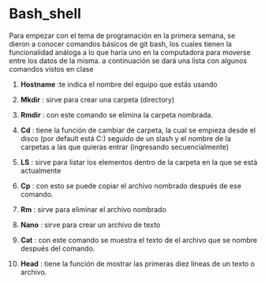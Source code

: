 # Bash_shell


Para empezar con el tema de programación en la primera semana, 
se dieron a conocer comandos básicos de git bash, los cuales tienen la funcionalidad análoga a lo que haría 
uno en la computadora para moverse entre los datos de la misma. a continuación se dará una lista con algunos
comandos vistos en clase


1. **Hostname** :te indica el nombre del equipo que estás usando

2. **Mkdir**  : sirve para crear una carpeta (directory)

3. **Rmdir** : con este comando se elimina la carpeta nombrada.

4. **Cd** : tiene la función de cambiar de carpeta, la cual se empieza desde el disco (por default está C:) 
seguido de un slash y el nombre de la carpetas a las que quieras entrar (ingresando secuencialmente)

5. **LS** : sirve para listar los elementos dentro de la carpeta en la que se está actualmente

6. **Cp** : con esto se puede copiar el archivo nombrado después de ese comando.

7. **Rm** : sirve para eliminar el archivo nombrado

8. **Nano** : sirve para crear un archivo de texto

9. **Cat** : con este comando se muestra el texto de el archivo que se nombre después del comando.

10. **Head** : tiene la función de mostrar las primeras diez líneas de un texto o archivo.
